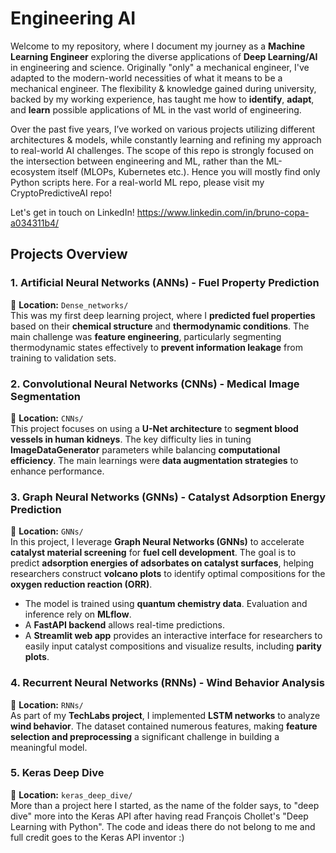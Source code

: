 # **Engineering AI**
Welcome to my repository, where I document my journey as a **Machine Learning Engineer** exploring the diverse applications of **Deep Learning/AI** in engineering and science. Originally "only" a mechanical engineer, I've adapted to the modern-world necessities of what it means to be a mechanical engineer. The flexibility & knowledge gained during university, backed by my working experience, has taught me how to **identify**, **adapt**, and **learn** possible applications of ML in the vast world of engineering.

Over the past five years, I’ve worked on various projects utilizing different architectures & models, while constantly learning and refining my approach to real-world AI challenges. The scope of this repo is strongly focused on the intersection between engineering and ML, rather than the ML-ecosystem itself (MLOPs, Kubernetes etc.). Hence you will mostly find only Python scripts here. For a real-world ML repo, please visit my CryptoPredictiveAI repo!

Let's get in touch on LinkedIn! https://www.linkedin.com/in/bruno-copa-a034311b4/

## **Projects Overview**
### **1. Artificial Neural Networks (ANNs) - Fuel Property Prediction**
📂 **Location:** `Dense_networks/`  
This was my first deep learning project, where I **predicted fuel properties** based on their **chemical structure** and **thermodynamic conditions**. The main challenge was **feature engineering**, particularly segmenting thermodynamic states effectively to **prevent information leakage** from training to validation sets.  

### **2. Convolutional Neural Networks (CNNs) - Medical Image Segmentation**
📂 **Location:** `CNNs/`  
This project focuses on using a **U-Net architecture** to **segment blood vessels in human kidneys**. The key difficulty lies in tuning **ImageDataGenerator** parameters while balancing **computational efficiency**. The main learnings were **data augmentation strategies** to enhance performance.  

### **3. Graph Neural Networks (GNNs) - Catalyst Adsorption Energy Prediction**
📂 **Location:** `GNNs/`  
In this project, I leverage **Graph Neural Networks (GNNs)** to accelerate **catalyst material screening** for **fuel cell development**. The goal is to predict **adsorption energies of adsorbates on catalyst surfaces**, helping researchers construct **volcano plots** to identify optimal compositions for the **oxygen reduction reaction (ORR)**.  
- The model is trained using **quantum chemistry data**. Evaluation and inference rely on **MLflow**.  
- A **FastAPI backend** allows real-time predictions.  
- A **Streamlit web app** provides an interactive interface for researchers to easily input catalyst compositions and visualize results, including **parity plots**.

### **4. Recurrent Neural Networks (RNNs) - Wind Behavior Analysis**
📂 **Location:** `RNNs/`  
As part of my **TechLabs project**, I implemented **LSTM networks** to analyze **wind behavior**. The dataset contained numerous features, making **feature selection and preprocessing** a significant challenge in building a meaningful model.  

### **5. Keras Deep Dive**
📂 **Location:** `keras_deep_dive/`  
More than a project here I started, as the name of the folder says, to "deep dive" more into the Keras API after having read François Chollet's "Deep Learning with Python". The code and ideas there do not belong to me and full credit goes to the Keras API inventor :)
